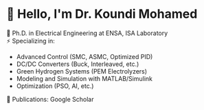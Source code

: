 # 👋 Hello, I'm Dr. Koundi Mohamed

🔬 Ph.D. in Electrical Engineering at ENSA, ISA Laboratory  
⚡ Specializing in:
- Advanced Control (SMC, ASMC, Optimized PID)
- DC/DC Converters (Buck, Interleaved, etc.)
- Green Hydrogen Systems (PEM Electrolyzers)
- Modeling and Simulation with MATLAB/Simulink
- Optimization (PSO, AI, etc.)

📘 Publications: Google Scholar

